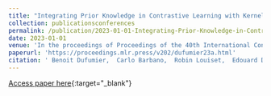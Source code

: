 ```yaml
---
title: "Integrating Prior Knowledge in Contrastive Learning with Kernel"
collection: publicationsconferences
permalink: /publication/2023-01-01-Integrating-Prior-Knowledge-in-Contrastive-Learning-with-Kernel
date: 2023-01-01
venue: 'In the proceedings of Proceedings of the 40th International Conference on Machine Learning'
paperurl: 'https://proceedings.mlr.press/v202/dufumier23a.html'
citation: ' Benoit Dufumier,  Carlo Barbano,  Robin Louiset,  Edouard Duchesnay,  Pietro Gori, &quot;Integrating Prior Knowledge in Contrastive Learning with Kernel.&quot; In the proceedings of Proceedings of the 40th International Conference on Machine Learning, 2023.'
---
```

[Access paper here](https://proceedings.mlr.press/v202/dufumier23a.html){:target="_blank"}
